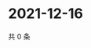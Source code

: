 # 2021-12-16

共 0 条

<!-- BEGIN WEIBO -->
<!-- 最后更新时间 Thu Dec 16 2021 16:11:11 GMT+0800 (China Standard Time) -->

<!-- END WEIBO -->
